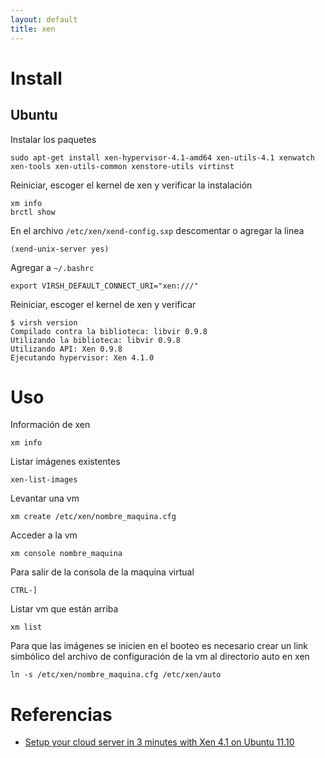 ```yaml
---
layout: default
title: xen
---
```

# Install

## Ubuntu
Instalar los paquetes

    sudo apt-get install xen-hypervisor-4.1-amd64 xen-utils-4.1 xenwatch xen-tools xen-utils-common xenstore-utils virtinst

Reiniciar, escoger el kernel de xen y verificar la instalación

    xm info
    brctl show

En el archivo `/etc/xen/xend-config.sxp` descomentar o agregar la linea

    (xend-unix-server yes)

Agregar a `~/.bashrc`

    export VIRSH_DEFAULT_CONNECT_URI="xen:///"

Reiniciar, escoger el kernel de xen y verificar

    $ virsh version
    Compilado contra la biblioteca: libvir 0.9.8
    Utilizando la biblioteca: libvir 0.9.8
    Utilizando API: Xen 0.9.8
    Ejecutando hypervisor: Xen 4.1.0

# Uso

Información de xen

    xm info

Listar imágenes existentes

    xen-list-images

Levantar una vm

    xm create /etc/xen/nombre_maquina.cfg

Acceder a la vm

    xm console nombre_maquina

Para salir de la consola de la maquina virtual

    CTRL-]

Listar vm que están arriba

    xm list

Para que las imágenes se inicien en el booteo es necesario crear un link simbólico del archivo de configuración de la vm al directorio auto en xen

    ln -s /etc/xen/nombre_maquina.cfg /etc/xen/auto

# Referencias

* [Setup your cloud server in 3 minutes with Xen 4.1 on Ubuntu 11.10](http://www.beyondlinux.com/2011/11/02/install-xen-4-1-and-setup-your-cloud-os-on-ubuntu-11-10/)
